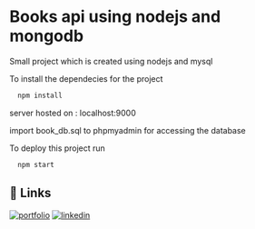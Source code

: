 # Books api using nodejs and mongodb

Small project which is created using nodejs and mysql

To install the dependecies for the project

```bash
  npm install
```

server hosted on : localhost:9000

import book_db.sql to phpmyadmin for accessing the database

To deploy this project run

```bash
  npm start
```

## 🔗 Links

[![portfolio](https://img.shields.io/badge/my_portfolio-000?style=for-the-badge&logo=ko-fi&logoColor=white)](https://nevilportfolio.vercel.app/)
[![linkedin](https://img.shields.io/badge/linkedin-0A66C2?style=for-the-badge&logo=linkedin&logoColor=white)](https://www.linkedin.com/in/nevil-krishna-k-77170222a/)
